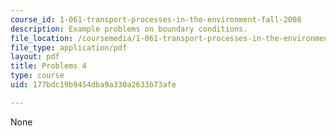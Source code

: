 ```yaml
---
course_id: 1-061-transport-processes-in-the-environment-fall-2008
description: Example problems on boundary conditions.
file_location: /coursemedia/1-061-transport-processes-in-the-environment-fall-2008/177bdc19b9454dba9a330a2633b73afe_problems4.pdf
file_type: application/pdf
layout: pdf
title: Problems 4
type: course
uid: 177bdc19b9454dba9a330a2633b73afe

---
```

None